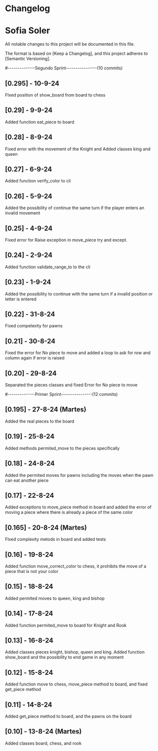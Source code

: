 # Changelog
# Sofia Soler

All notable changes to this project will be documented in this file.

The format is based on [Keep a Changelog],
and this project adheres to [Semantic Versioning].

#--------------Segundo Sprint----------------(10 commits)
## [0.295] - 10-9-24
FIxed position of show_board from board to chess

## [0.29] - 9-9-24
Added function eat_piece to board

## [0.28] - 8-9-24
Fixed error with the movement of the Knight and Added classes king and queen

## [0.27] - 6-9-24
Added function verify_color to cli

## [0.26] - 5-9-24
Added the possibility of continue the same turn if the player enters an invalid movement

## [0.25] - 4-9-24
Fixed error for Raise exception in move_piece try and except.

## [0.24] - 2-9-24
Added function validate_range_to to the cli

## [0.23] - 1-9-24
Added the possibility to continue with the same turn if a invalid position or letter is entered

## [0.22] - 31-8-24
Fixed compelexity for pawns 

## [0.21] - 30-8-24
Fixed the error for No piece to move and added a loop to ask for row and column again if error is raised

## [0.20] - 29-8-24
Separated the pieces classes and fixed Error for No piece to move


#--------------Primer Sprint----------------(12 commits)
## [0.195] - 27-8-24 (Martes)
Added the real pieces to the board

## [0.19] - 25-8-24
Added methods permited_move to the pieces specifically

## [0.18] - 24-8-24
Added the permited moves for pawns including the moves when the pawn can eat another piece

## [0.17] - 22-8-24
Added exceptions to move_piece method in board and added the error of moving a piece where there is already a piece of the same color

## [0.165] - 20-8-24 (Martes)
FIxed complexity metods in board and added tests

## [0.16] - 19-8-24
Added function move_correct_color to chess, it prohibits the move of a piece that is not your color

## [0.15] - 18-8-24
Added permited moves to queen, king and bishop

## [0.14] - 17-8-24
Added function permited_move to board for Knight and Rook

## [0.13] - 16-8-24
Added classes pieces knight, bishop, queen and king. Added function show_board and the possibility to end game in any moment

## [0.12] - 15-8-24
Added function move to chess, move_piece method to board, and fixed get_piece method

## [0.11] - 14-8-24
Added get_piece method to board, and the pawns on the board

## [0.10] - 13-8-24 (Martes)
Added classes board, chess, and rook